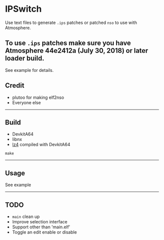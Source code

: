 # IPSwitch
Use text files to generate `.ips` patches or patched `nso` to use with Atmosphere.

To use `.ips` patches make sure you have Atmosphere 44e2412a (July 30, 2018) or later loader build.
---
See example for details.

## Credit
- plutoo for making elf2nso
- Everyone else
---

## Build
- DevkitA64
- libnx
- [lz4](https://github.com/lz4/lz4) compiled with DevkitA64

`make`

---

## Usage
See example

---

## TODO
- `main` clean up
- Improve selection interface
- Support other than 'main.elf'
- Toggle an edit enable or disable
